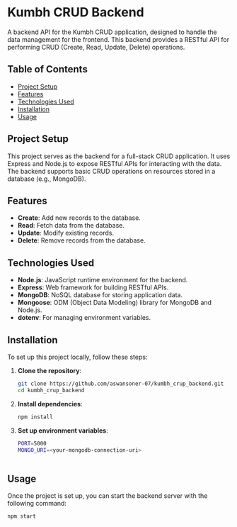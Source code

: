 # Kumbh CRUD Backend

A backend API for the Kumbh CRUD application, designed to handle the data management for the frontend. This backend provides a RESTful API for performing CRUD (Create, Read, Update, Delete) operations.

## Table of Contents

- [Project Setup](#project-setup)
- [Features](#features)
- [Technologies Used](#technologies-used)
- [Installation](#installation)
- [Usage](#usage)

## Project Setup

This project serves as the backend for a full-stack CRUD application. It uses Express and Node.js to expose RESTful APIs for interacting with the data. The backend supports basic CRUD operations on resources stored in a database (e.g., MongoDB).

## Features

- **Create**: Add new records to the database.
- **Read**: Fetch data from the database.
- **Update**: Modify existing records.
- **Delete**: Remove records from the database.

## Technologies Used

- **Node.js**: JavaScript runtime environment for the backend.
- **Express**: Web framework for building RESTful APIs.
- **MongoDB**: NoSQL database for storing application data.
- **Mongoose**: ODM (Object Data Modeling) library for MongoDB and Node.js.
- **dotenv**: For managing environment variables.

## Installation

To set up this project locally, follow these steps:

1. **Clone the repository**:
   ```bash
   git clone https://github.com/aswansoner-07/kumbh_crup_backend.git
   cd kumbh_crup_backend

2. **Install dependencies**:
   ```bash
   npm install
   
3. **Set up environment variables**:
   ```bash
   PORT=5000
   MONGO_URI=<your-mongodb-connection-uri>
  
## Usage
Once the project is set up, you can start the backend server with the following command:
```bash
npm start

